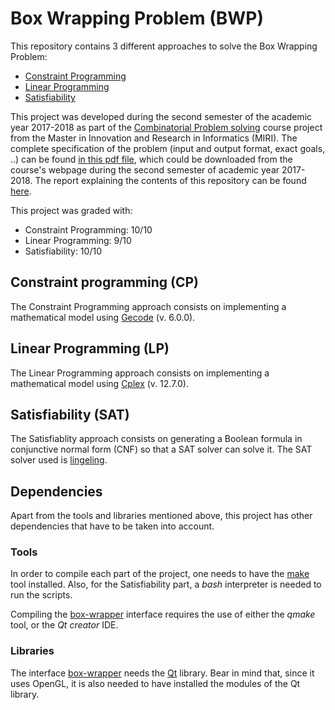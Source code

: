 # Box Wrapping Problem (BWP)

This repository contains 3 different approaches to solve the Box Wrapping Problem:
* [Constraint Programming](https://github.com/lluisalemanypuig/box-wrapping/tree/master/CP)
* [Linear Programming](https://github.com/lluisalemanypuig/box-wrapping/tree/master/LP)
* [Satisfiability](https://github.com/lluisalemanypuig/box-wrapping/tree/master/SAT)

This project was developed during the second semester of the academic year 2017-2018 as part
of the [Combinatorial Problem solving](http://www.cs.upc.edu/~erodri/webpage/cps/cps.html)
course project from the Master in Innovation and Research in Informatics (MIRI).
The complete specification of the problem (input and output format, exact goals, ..) can be found
[in this pdf file](https://github.com/lluisalemanypuig/box-wrapping/blob/master/statement.pdf), which could be downloaded
from the course's webpage during the second semester of academic year 2017-2018. The report explaining the contents of
this repository can be found [here](https://github.com/lluisalemanypuig/box-wrapping/blob/master/report.pdf).

This project was graded with:
* Constraint Programming: 10/10
* Linear Programming: 9/10
* Satisfiability: 10/10

## Constraint programming (CP)

The Constraint Programming approach consists on implementing a mathematical model using
[Gecode](http://www.gecode.org/doc-latest/reference/index.html) (v. 6.0.0).

## Linear Programming (LP)

The Linear Programming approach consists on implementing a mathematical model using
[Cplex](https://www.ibm.com/support/knowledgecenter/SS9UKU_12.7.0/com.ibm.cplex.zos.help/CPLEX/homepages/CPLEX_Z.html)
(v. 12.7.0).

## Satisfiability (SAT)

The Satisfiablity approach consists on generating a Boolean formula in conjunctive normal
form (CNF) so that a SAT solver can solve it. The SAT solver used is [lingeling](https://github.com/arminbiere/lingeling).

## Dependencies

Apart from the tools and libraries mentioned above, this project has other dependencies
that have to be taken into account.

### Tools

In order to compile each part of the project, one needs to have the [make](https://www.gnu.org/software/make/) tool installed.
Also, for the Satisfiability part, a _bash_ interpreter is needed to run the scripts.

Compiling the [box-wrapper](https://github.com/lluisalemanypuig/box-wrapping/tree/master/box-wrapper) interface
requires the use of either the _qmake_ tool, or the _Qt creator_ IDE.

### Libraries

The interface [box-wrapper](https://github.com/lluisalemanypuig/box-wrapping/tree/master/box-wrapper) needs the
[Qt](https://www.qt.io/) library. Bear in mind that, since it uses OpenGL, it is also needed to have installed the
<QtOpenGL> modules of the Qt library.
